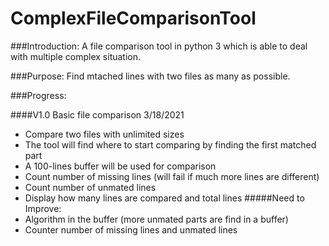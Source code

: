 # ComplexFileComparisonTool
###Introduction:
A file comparison tool in python 3 which is able to deal with multiple complex situation.

###Purpose:
Find mtached lines with two files as many as possible.

###Progress:

####V1.0 Basic file comparison 3/18/2021
- Compare two files with unlimited sizes
- The tool will find where to start comparing by finding the first matched part
- A 100-lines buffer will be used for comparison
- Count number of missing lines (will fail if much more lines are different)
- Count number of unmated lines
- Display how many lines are compared and total lines
#####Need to Improve:
- Algorithm in the buffer (more unmated parts are find in a buffer)
- Counter number of missing lines and unmated lines
